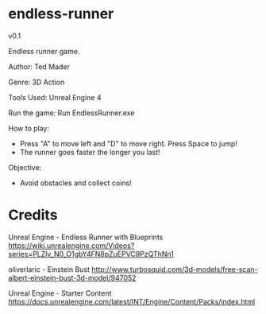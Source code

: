 # endless-runner

v0.1

Endless runner game.

Author: Ted Mader

Genre: 3D Action

Tools Used:
Unreal Engine 4

Run the game:
Run EndlessRunner.exe

How to play:
* Press "A" to move left and "D" to move right. Press Space to jump!
* The runner goes faster the longer you last!

Objective:
* Avoid obstacles and collect coins!

# Credits

Unreal Engine - Endless Runner with Blueprints
https://wiki.unrealengine.com/Videos?series=PLZlv_N0_O1gbY4FN8pZuEPVC9PzQThNn1

oliverlaric - Einstein Bust
http://www.turbosquid.com/3d-models/free-scan-albert-einstein-bust-3d-model/947052

Unreal Engine - Starter Content
https://docs.unrealengine.com/latest/INT/Engine/Content/Packs/index.html

